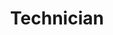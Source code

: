 ---
sidebar_position: 6
id: technician
title: Technician
tags: [technician, teknisi, tambah teknisi, add teknisi]
---
